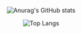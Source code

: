 <div align=center>
  
  
 ![Anurag's GitHub stats](https://github-readme-stats.vercel.app/api?username=heeyeoniii&show_icons=true&theme=buefy) 
  
![Top Langs](https://github-readme-stats.vercel.app/api/top-langs/?username=heeyeoniii&layout=compact&theme=buefy)

</div>
